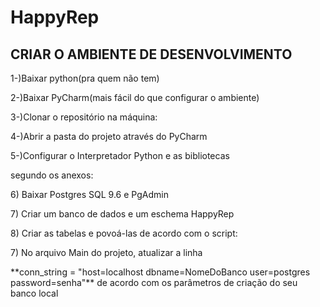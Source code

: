 
# HappyRep
## CRIAR O AMBIENTE DE DESENVOLVIMENTO

<p>1-)Baixar python(pra quem não tem)</p>
<p>2-)Baixar PyCharm(mais fácil do que configurar o ambiente)</p>
<p>3-)Clonar o repositório na máquina: <https://github.com/wesleygalvao/HappyRep></p>
<p>4-)Abrir a pasta do projeto através do PyCharm
<p>5-)Configurar o Interpretador Python e as bibliotecas </p>segundo os anexos:</p>
<p>6) Baixar Postgres SQL 9.6 e PgAdmin</p>
<p>7) Criar um banco de dados e um eschema HappyRep</p>
<p>8) Criar as tabelas e povoá-las de acordo com o script: <https://drive.google.com/open?id=1AnV5bA9K94b8iMjpvtAQO9_iEZyuma65></p>
<p>7) No arquivo Main do projeto, atualizar a linha</p>
 **conn_string = "host=localhost dbname=NomeDoBanco user=postgres password=senha"** 
de acordo com os parâmetros de criação do seu banco  local</p>


